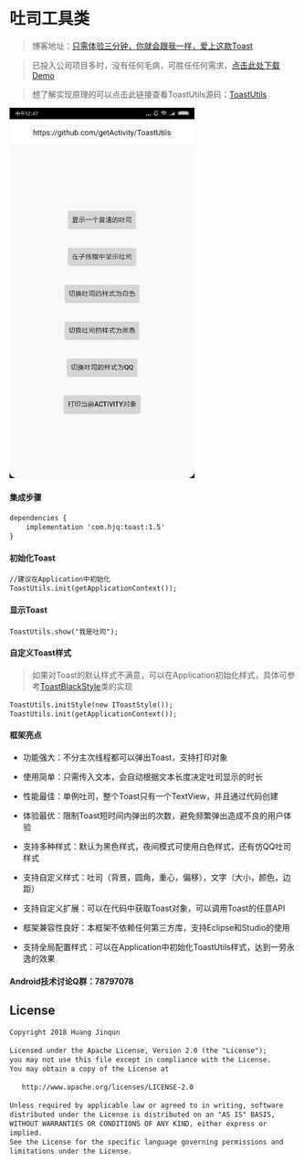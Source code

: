 # 吐司工具类

> 博客地址：[只需体验三分钟，你就会跟我一样，爱上这款Toast](https://www.jianshu.com/p/9b174ee2c571)

> 已投入公司项目多时，没有任何毛病，可胜任任何需求，[点击此处下载Demo](https://raw.githubusercontent.com/getActivity/ToastUtils/master/ToastUtils.apk)

> 想了解实现原理的可以点击此链接查看ToastUtils源码：[ToastUtils](https://github.com/getActivity/ToastUtils/blob/master/library/src/main/java/com/hjq/bar/ToastUtils.java)

![](ToastUtils.gif)

#### 集成步骤

    dependencies {
        implementation 'com.hjq:toast:1.5'
    }

#### 初始化Toast

	//建议在Application中初始化
    ToastUtils.init(getApplicationContext());

#### 显示Toast

	ToastUtils.show("我是吐司");

#### 自定义Toast样式

> 如果对Toast的默认样式不满意，可以在Application初始化样式，具体可参考[ToastBlackStyle](https://github.com/getActivity/ToastUtils/blob/master/library/src/main/java/com/hjq/bar/ToastBlackStyle.java)类的实现

	ToastUtils.initStyle(new IToastStyle());
	ToastUtils.init(getApplicationContext());

#### 框架亮点

* 功能强大：不分主次线程都可以弹出Toast，支持打印对象

* 使用简单：只需传入文本，会自动根据文本长度决定吐司显示的时长

* 性能最佳：单例吐司，整个Toast只有一个TextView，并且通过代码创建

* 体验最优：限制Toast短时间内弹出的次数，避免频繁弹出造成不良的用户体验

* 支持多种样式：默认为黑色样式，夜间模式可使用白色样式，还有仿QQ吐司样式

* 支持自定义样式：吐司（背景，圆角，重心，偏移），文字（大小，颜色，边距）

* 支持自定义扩展：可以在代码中获取Toast对象，可以调用Toast的任意API

* 框架兼容性良好：本框架不依赖任何第三方库，支持Eclipse和Studio的使用

* 支持全局配置样式：可以在Application中初始化ToastUtils样式，达到一劳永逸的效果

#### Android技术讨论Q群：78797078

## License

```text
Copyright 2018 Huang Jinqun

Licensed under the Apache License, Version 2.0 (the "License");
you may not use this file except in compliance with the License.
You may obtain a copy of the License at

   http://www.apache.org/licenses/LICENSE-2.0

Unless required by applicable law or agreed to in writing, software
distributed under the License is distributed on an "AS IS" BASIS,
WITHOUT WARRANTIES OR CONDITIONS OF ANY KIND, either express or implied.
See the License for the specific language governing permissions and
limitations under the License.
```
